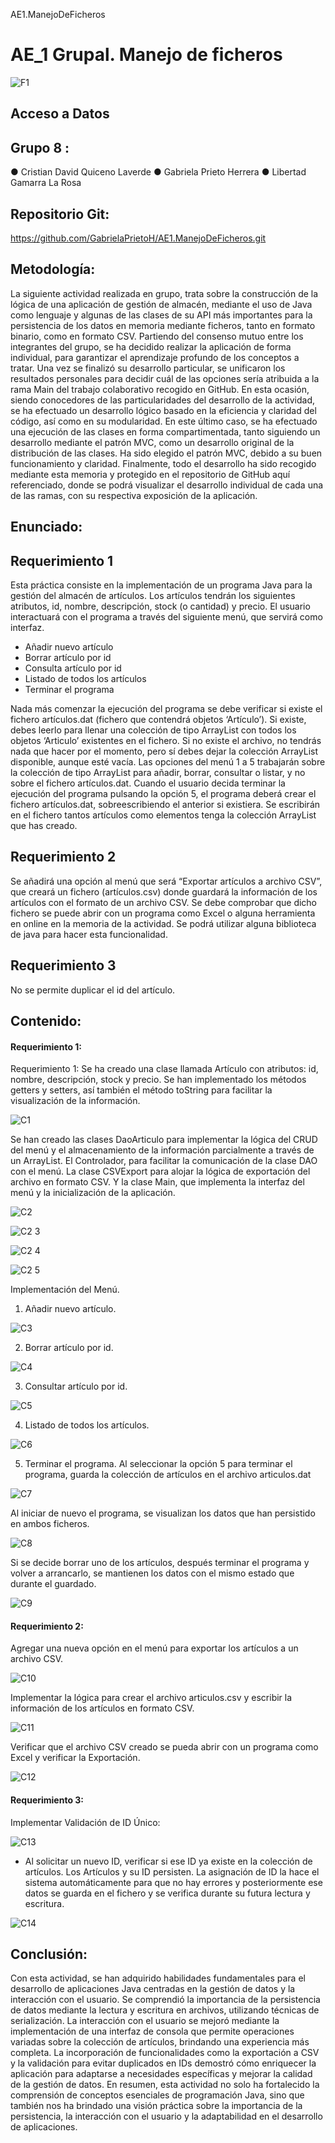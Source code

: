  AE1.ManejoDeFicheros
# AE_1 Grupal. Manejo de ficheros


![F1](https://github.com/GabrielaPrietoH/AE1.ManejoDeFicheros/assets/124418682/1b9505be-f0cc-4460-b9a8-7af1c274c098)



## Acceso a Datos


## Grupo 8 :
  ● Cristian David Quiceno Laverde
  ● Gabriela Prieto Herrera 
  ● Libertad Gamarra La Rosa


## Repositorio Git:

https://github.com/GabrielaPrietoH/AE1.ManejoDeFicheros.git














## Metodología:
La siguiente actividad realizada en grupo, trata sobre la construcción de la lógica de una aplicación de gestión de almacén, mediante el uso de Java como lenguaje y algunas de las clases de su API más importantes para la persistencia de los datos en memoria mediante ficheros, tanto en formato binario, como en formato CSV.
Partiendo del consenso mutuo entre los integrantes del grupo, se ha decidido realizar la aplicación de forma individual, para garantizar el aprendizaje profundo de los conceptos a tratar. Una vez se finalizó su desarrollo particular, se unificaron los resultados personales para decidir cuál de las opciones sería atribuida a la rama Main del trabajo colaborativo recogido en GitHub.
En esta ocasión, siendo conocedores de las particularidades del desarrollo de la actividad, se ha efectuado un desarrollo lógico basado en la eficiencia y claridad del código, así como en su modularidad. En este último caso, se ha efectuado una ejecución de las clases en forma compartimentada, tanto siguiendo un desarrollo mediante el patrón MVC, como un desarrollo original de la distribución de las clases. Ha sido elegido el patrón MVC, debido a su buen funcionamiento y claridad.
Finalmente, todo el desarrollo ha sido recogido mediante esta memoria y protegido en el repositorio de GitHub aquí referenciado, donde se podrá visualizar el desarrollo individual de cada una de las ramas, con su respectiva exposición de la aplicación.

    
    
    
    
    





























## Enunciado:
## Requerimiento 1
Esta práctica consiste en la implementación de un programa Java para la gestión del almacén de artículos. Los artículos tendrán los siguientes atributos, id, nombre, descripción, stock (o cantidad) y precio.
El usuario interactuará con el programa a través del siguiente menú, que servirá como interfaz.
* Añadir nuevo artículo
* Borrar artículo por id
* Consulta artículo por id
* Listado de todos los artículos
* Terminar el programa
  
Nada más comenzar la ejecución del programa se debe verificar si existe el fichero artículos.dat (fichero que contendrá objetos ‘Artículo’). Si existe, debes leerlo para llenar una colección de tipo ArrayList con todos los objetos ‘Articulo’ existentes en el fichero. Si no existe el archivo, no tendrás nada que hacer por el momento, pero sí debes dejar la colección ArrayList disponible, aunque esté vacía.
Las opciones del menú 1 a 5 trabajarán sobre la colección de tipo ArrayList para añadir, borrar, consultar o listar, y no sobre el fichero artículos.dat.
Cuando el usuario decida terminar la ejecución del programa pulsando la opción 5, el programa deberá crear el fichero artículos.dat, sobreescribiendo el anterior si existiera. Se escribirán en el fichero tantos artículos como elementos tenga la colección ArrayList que has creado.
## Requerimiento 2
Se añadirá una opción al menú que será “Exportar artículos a archivo CSV”, que creará un fichero (artículos.csv) donde guardará la información de los artículos con el formato de un archivo CSV. Se debe comprobar que dicho fichero se puede abrir con un programa como Excel o alguna herramienta en online en la memoria de la actividad. Se podrá utilizar alguna biblioteca de java para hacer esta funcionalidad.
## Requerimiento 3
No se permite duplicar el id del artículo.


## Contenido:






#### Requerimiento 1:
Requerimiento 1:
Se ha creado una clase llamada Artículo con atributos: id, nombre, descripción, stock y precio. Se han implementado los métodos getters y setters, así también el método toString para facilitar la visualización de la información.


![C1](https://github.com/GabrielaPrietoH/AE1.ManejoDeFicheros/assets/124418682/6cf8e655-fb97-4ee0-8c4e-e2fe2bde91c9)


Se han creado las clases DaoArticulo para implementar la lógica del CRUD del menú y el almacenamiento de la información parcialmente  a través de un ArrayList. El Controlador, para facilitar la comunicación de la clase DAO con el menú. La clase CSVExport para alojar la lógica de exportación del archivo en formato CSV. Y la clase Main, que implementa la interfaz del menú y la inicialización de la aplicación.

![C2](https://github.com/GabrielaPrietoH/AE1.ManejoDeFicheros/assets/124418682/10fa8981-3096-456f-8779-a61bd06f3833)

![C2 3](https://github.com/GabrielaPrietoH/AE1.ManejoDeFicheros/assets/124418682/83d23fa3-7640-4c58-92d8-00de51450043)

![C2 4](https://github.com/GabrielaPrietoH/AE1.ManejoDeFicheros/assets/124418682/95452c64-2c14-4273-a57c-d854c80b8719)

![C2 5](https://github.com/GabrielaPrietoH/AE1.ManejoDeFicheros/assets/124418682/b3158249-92e5-4a87-8591-f56c4095c012)


Implementación del Menú.


1.  Añadir nuevo artículo.


![C3](https://github.com/GabrielaPrietoH/AE1.ManejoDeFicheros/assets/124418682/0627806e-bc8a-463f-9bf0-e3eac15b4626)

2. Borrar artículo por id.

![C4](https://github.com/GabrielaPrietoH/AE1.ManejoDeFicheros/assets/124418682/5cb379bd-f157-43ab-ae01-5517a08190b7)

3. Consultar artículo por id.

![C5](https://github.com/GabrielaPrietoH/AE1.ManejoDeFicheros/assets/124418682/d3599406-52cc-4143-8452-a7e77b62f290)

4. Listado de todos los artículos.

![C6](https://github.com/GabrielaPrietoH/AE1.ManejoDeFicheros/assets/124418682/eed77201-ec4c-4261-bcc5-4a9517b3fcd8)


5. Terminar el programa. Al seleccionar la opción 5 para terminar el programa, guarda la colección de artículos en el archivo articulos.dat

![C7](https://github.com/GabrielaPrietoH/AE1.ManejoDeFicheros/assets/124418682/2c40fdaa-c5ae-4318-85f7-d9902b9ff450)

Al iniciar de nuevo el programa, se visualizan los datos que han persistido en ambos ficheros.

![C8](https://github.com/GabrielaPrietoH/AE1.ManejoDeFicheros/assets/124418682/744e46a4-6b64-4b76-ac94-ec00af0b953c)


Si se decide borrar uno de los artículos, después terminar el programa y volver a arrancarlo, se mantienen los datos con el mismo estado que durante el guardado.

![C9](https://github.com/GabrielaPrietoH/AE1.ManejoDeFicheros/assets/124418682/8eca249d-22a6-4bfb-996f-9da23539ecec)




#### Requerimiento 2:
Agregar una nueva opción en el menú para exportar los artículos a un archivo CSV.

![C10](https://github.com/GabrielaPrietoH/AE1.ManejoDeFicheros/assets/124418682/c8f1bd49-4884-460e-acfe-e32d79a8397f)

Implementar la lógica para crear el archivo articulos.csv y escribir la información de los artículos en formato CSV.

![C11](https://github.com/GabrielaPrietoH/AE1.ManejoDeFicheros/assets/124418682/2e05f117-423f-4e59-8104-8e0a61e50e2f)


Verificar que el archivo CSV creado se pueda abrir con un programa como Excel y verificar la Exportación.

![C12](https://github.com/GabrielaPrietoH/AE1.ManejoDeFicheros/assets/124418682/ed670394-fa1f-49bb-9146-71bd9077fa92)

#### Requerimiento 3:
Implementar Validación de ID Único:

![C13](https://github.com/GabrielaPrietoH/AE1.ManejoDeFicheros/assets/124418682/fc7b0482-c32c-4125-ba5b-6686116721f2)

* Al solicitar un nuevo ID, verificar si ese ID ya existe en la colección de artículos.
Los Artículos y su ID persisten. La asignación de ID la hace el sistema automáticamente para que no hay errores y posteriormente ese datos se guarda en el fichero y se verifica durante su futura lectura y escritura.

![C14](https://github.com/GabrielaPrietoH/AE1.ManejoDeFicheros/assets/124418682/88a92659-2286-4d66-baf0-8931de69e37e)


## Conclusión:


Con esta actividad, se han adquirido habilidades fundamentales para el desarrollo de aplicaciones Java centradas en la gestión de datos y la interacción con el usuario. Se comprendió la importancia de la persistencia de datos mediante la lectura y escritura en archivos, utilizando técnicas de serialización. La interacción con el usuario se mejoró mediante la implementación de una interfaz de consola que permite operaciones variadas sobre la colección de artículos, brindando una experiencia más completa.
La incorporación de funcionalidades como la exportación a CSV y la validación para evitar duplicados en IDs demostró cómo enriquecer la aplicación para adaptarse a necesidades específicas y mejorar la calidad de la gestión de datos. En resumen, esta actividad no solo ha fortalecido la comprensión de conceptos esenciales de programación Java, sino que también nos ha brindado una visión práctica sobre la importancia de la persistencia, la interacción con el usuario y la adaptabilidad en el desarrollo de aplicaciones.
